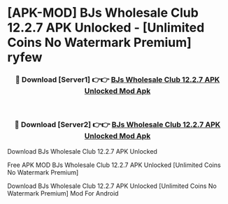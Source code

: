 # [APK-MOD] BJs Wholesale Club 12.2.7 APK Unlocked - [Unlimited Coins No Watermark Premium] ryfew



<div align="center">
<h3>🔴 Download [Server1] 👉👉 <a href="https://momento.my/?title=BJs_Wholesale_Club_12.2.7_APK_Unlocked">BJs Wholesale Club 12.2.7 APK Unlocked Mod Apk</a></h3><br>

<h3>🔴 Download [Server2] 👉👉 <a href="https://momento.my/?title=BJs_Wholesale_Club_12.2.7_APK_Unlocked">BJs Wholesale Club 12.2.7 APK Unlocked Mod Apk</a></h3>
</div>



Download BJs Wholesale Club 12.2.7 APK Unlocked 

Free APK MOD BJs Wholesale Club 12.2.7 APK Unlocked [Unlimited Coins No Watermark Premium]

Download BJs Wholesale Club 12.2.7 APK Unlocked [Unlimited Coins No Watermark Premium] Mod For Android
